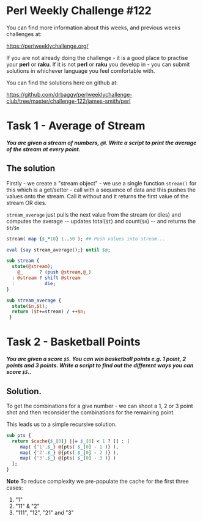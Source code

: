 # Perl Weekly Challenge #122

You can find more information about this weeks, and previous weeks challenges at:

  https://perlweeklychallenge.org/

If you are not already doing the challenge - it is a good place to practise your
**perl** or **raku**. If it is not **perl** or **raku** you develop in - you can
submit solutions in whichever language you feel comfortable with.

You can find the solutions here on github at:

https://github.com/drbaggy/perlweeklychallenge-club/tree/master/challenge-122/james-smith/perl

# Task 1 - Average of Stream

***You are given a stream of numbers, `@N`. Write a script to print the average of the stream at every point.***

## The solution

Firstly - we create a "stream object" - we use a single function
`stream()` for this which is a get/setter - call with a sequence of data
and this pushes the values onto the stream. Call it without and it
returns the first value of the stream OR dies.

`stream_average` just pulls the next value from the stream (or dies)
and computes the average -- updates total(`$t`) and count(`$n`) -- and
returns the `$t`/`$n`

```perl
stream( map {$_*10} 1..50 ); ## Push values into stream...

eval {say stream_average();} until $@;

sub stream {
  state(@stream);
    @_      ? (push @stream,@_)
  : @stream ? shift @stream
  :           die;
}

sub stream_average {
  state($n,$t);
  return ($t+=stream) / ++$n;
 }

```

# Task 2 - Basketball Points

***You are given a score `$S`. You can win basketball points e.g. 1 point, 2 points and 3 points. Write a script to find out the different ways you can score `$S`..***

## Solution.

To get the combinations for a give number - we can shoot a 1, 2 or 3 point shot and then reconsider the combinations for the remaining point.

This leads us to a simple recursive solution.

```perl
sub pts {
  return $cache{$_[0]} ||= $_[0] < 1 ? [] : [
     map( {'1'.$_} @{pts( $_[0] - 1 )} ),
     map( {'2'.$_} @{pts( $_[0] - 2 )} ),
     map( {'3'.$_} @{pts( $_[0] - 3 )} )
  ];
}
```

**Note** To reduce complexity we pre-populate the cache for the first three cases:

 1. "1"
 2. "11" & "2"
 3. "111", "12", "21" and "3"

